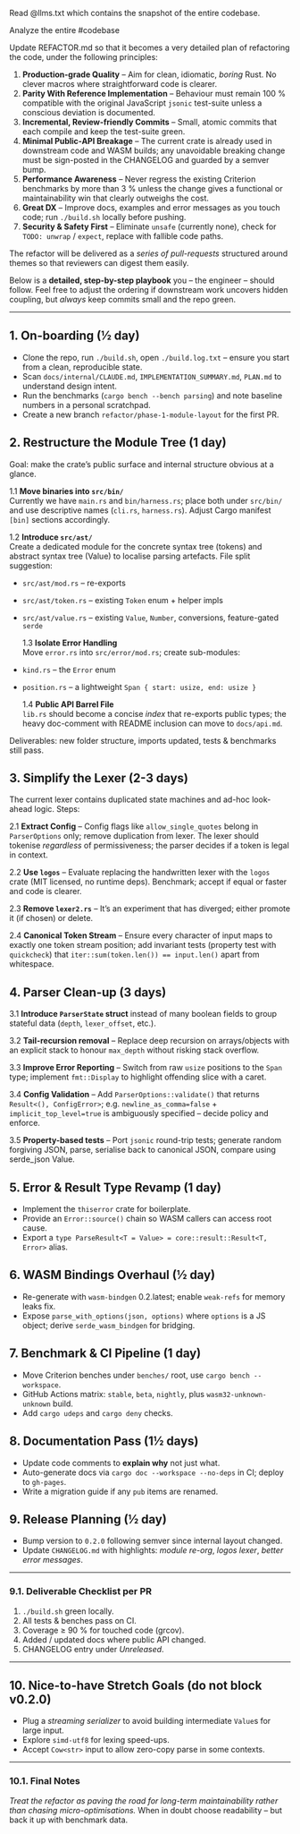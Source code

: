Read @llms.txt which contains the snapshot of the entire codebase.

Analyze the entire #codebase 

Update REFACTOR.md so that it becomes a very detailed plan of refactoring the code, under the following principles:


1. **Production-grade Quality** – Aim for clean, idiomatic, _boring_ Rust. No clever macros where straightforward code is clearer.
2. **Parity With Reference Implementation** – Behaviour must remain 100 % compatible with the original JavaScript `jsonic` test-suite unless a conscious deviation is documented.
3. **Incremental, Review-friendly Commits** – Small, atomic commits that each compile and keep the test-suite green.
4. **Minimal Public-API Breakage** – The current crate is already used in downstream code and WASM builds; any unavoidable breaking change must be sign-posted in the CHANGELOG and guarded by a semver bump.
5. **Performance Awareness** – Never regress the existing Criterion benchmarks by more than 3 % unless the change gives a functional or maintainability win that clearly outweighs the cost.
6. **Great DX** – Improve docs, examples and error messages as you touch code; run `./build.sh` locally before pushing.
7. **Security & Safety First** – Eliminate `unsafe` (currently none), check for `TODO: unwrap` / `expect`, replace with fallible code paths.

The refactor will be delivered as a _series of pull-requests_ structured around themes so that reviewers can digest them easily.

Below is a **detailed, step-by-step playbook** you – the engineer – should follow. Feel free to adjust the ordering if downstream work uncovers hidden coupling, but _always_ keep commits small and the repo green.

---

## 1. On-boarding (½ day)

- Clone the repo, run `./build.sh`, open `./build.log.txt` – ensure you start from a clean, reproducible state.
- Scan `docs/internal/CLAUDE.md`, `IMPLEMENTATION_SUMMARY.md`, `PLAN.md` to understand design intent.
- Run the benchmarks (`cargo bench --bench parsing`) and note baseline numbers in a personal scratchpad.
- Create a new branch `refactor/phase-1-module-layout` for the first PR.

## 2. Restructure the Module Tree (1 day)

Goal: make the crate’s public surface and internal structure obvious at a glance.

1.1 **Move binaries into `src/bin/`**  
 Currently we have `main.rs` and `bin/harness.rs`; place both under `src/bin/` and use descriptive names (`cli.rs`, `harness.rs`). Adjust Cargo manifest `[bin]` sections accordingly.

1.2 **Introduce `src/ast/`**  
 Create a dedicated module for the concrete syntax tree (tokens) and abstract syntax tree (Value) to localise parsing artefacts. File split suggestion:

- `src/ast/mod.rs` – re-exports
- `src/ast/token.rs` – existing `Token` enum + helper impls
- `src/ast/value.rs` – existing `Value`, `Number`, conversions, feature-gated `serde`

  1.3 **Isolate Error Handling**  
   Move `error.rs` into `src/error/mod.rs`; create sub-modules:

- `kind.rs` – the `Error` enum
- `position.rs` – a lightweight `Span { start: usize, end: usize }`

  1.4 **Public API Barrel File**  
   `lib.rs` should become a concise _index_ that re-exports public types; the heavy doc-comment with README inclusion can move to `docs/api.md`.

Deliverables: new folder structure, imports updated, tests & benchmarks still pass.

## 3. Simplify the Lexer (2-3 days)

The current lexer contains duplicated state machines and ad-hoc look-ahead logic. Steps:

2.1 **Extract Config** – Config flags like `allow_single_quotes` belong in `ParserOptions` only; remove duplication from lexer. The lexer should tokenise _regardless_ of permissiveness; the parser decides if a token is legal in context.

2.2 **Use `logos`** – Evaluate replacing the handwritten lexer with the `logos` crate (MIT licensed, no runtime deps). Benchmark; accept if equal or faster and code is clearer.

2.3 **Remove `lexer2.rs`** – It’s an experiment that has diverged; either promote it (if chosen) or delete.

2.4 **Canonical Token Stream** – Ensure every character of input maps to exactly one token stream position; add invariant tests (property test with `quickcheck`) that `iter::sum(token.len()) == input.len()` apart from whitespace.

## 4. Parser Clean-up (3 days)

3.1 **Introduce `ParserState` struct** instead of many boolean fields to group stateful data (`depth`, `lexer_offset`, etc.).

3.2 **Tail-recursion removal** – Replace deep recursion on arrays/objects with an explicit stack to honour `max_depth` without risking stack overflow.

3.3 **Improve Error Reporting** – Switch from raw `usize` positions to the `Span` type; implement `fmt::Display` to highlight offending slice with a caret.

3.4 **Config Validation** – Add `ParserOptions::validate()` that returns `Result<(), ConfigError>`; e.g. `newline_as_comma=false` + `implicit_top_level=true` is ambiguously specified – decide policy and enforce.

3.5 **Property-based tests** – Port `jsonic` round-trip tests; generate random forgiving JSON, parse, serialise back to canonical JSON, compare using serde_json Value.

## 5. Error & Result Type Revamp (1 day)

- Implement the `thiserror` crate for boilerplate.
- Provide an `Error::source()` chain so WASM callers can access root cause.
- Export a `type ParseResult<T = Value> = core::result::Result<T, Error>` alias.

## 6. WASM Bindings Overhaul (½ day)

- Re-generate with `wasm-bindgen` 0.2.latest; enable `weak-refs` for memory leaks fix.
- Expose `parse_with_options(json, options)` where `options` is a JS object; derive `serde_wasm_bindgen` for bridging.

## 7. Benchmark & CI Pipeline (1 day)

- Move Criterion benches under `benches/` root, use `cargo bench --workspace`.
- GitHub Actions matrix: `stable`, `beta`, `nightly`, plus `wasm32-unknown-unknown` build.
- Add `cargo udeps` and `cargo deny` checks.

## 8. Documentation Pass (1½ days)

- Update code comments to **explain why** not just what.
- Auto-generate docs via `cargo doc --workspace --no-deps` in CI; deploy to `gh-pages`.
- Write a migration guide if any `pub` items are renamed.

## 9. Release Planning (½ day)

- Bump version to `0.2.0` following semver since internal layout changed.
- Update `CHANGELOG.md` with highlights: _module re-org_, _logos lexer_, _better error messages_.

---

### 9.1. Deliverable Checklist per PR

1. `./build.sh` green locally.
2. All tests & benches pass on CI.
3. Coverage ≥ 90 % for touched code (grcov).
4. Added / updated docs where public API changed.
5. CHANGELOG entry under _Unreleased_.

---

## 10. Nice-to-have Stretch Goals (do **not** block v0.2.0)

- Plug a _streaming serializer_ to avoid building intermediate `Value`s for large input.
- Explore `simd-utf8` for lexing speed-ups.
- Accept `Cow<str>` input to allow zero-copy parse in some contexts.

---

### 10.1. Final Notes

_Treat the refactor as paving the road for long-term maintainability rather than chasing micro-optimisations._ When in doubt choose readability – but back it up with benchmark data.
